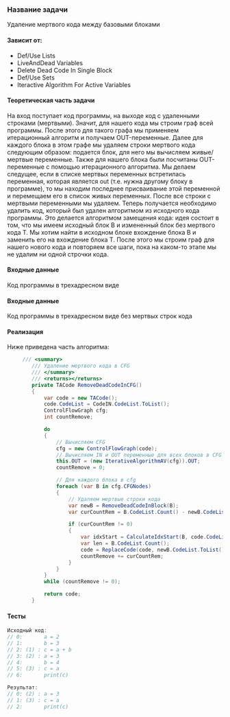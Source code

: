 ﻿### Название задачи
Удаление мертвого кода между базовыми блоками

#### Зависит от:
* Def/Use Lists
* LiveAndDead Variables
* Delete Dead Code In Single Block
* Def/Use Sets
* Iteractive Algorithm For Active Variables

#### Теоретическая часть задачи
На вход поступает код программы, на выходе код с удаленными строками (мертвыми).
Значит, для нашего кода мы строим граф всей программы.
После этого для такого графа мы применяем итерационный алгоритм и получаем OUT-переменные.
Далее для каждого блока в этом графе мы удаляем строки мертвого кода следующим образом:
подается блок, для него мы вычисляем живые/мертвые переменные. Также для нашего блока были
посчитаны OUT-переменные с помощью итерационного алгоритма. Мы делаем следущее, если в списке
мертвых переменных встретилась переменная, которая является out (т.е. нужна другому блоку в 
программе), то мы находим последнее присваивание этой переменной и перемещаем его в
список живых переменных. После все строки с мертвыми переменными мы удаляем. Теперь получается 
необходимо удалить код, который был удален алгоритмом из исходного кода программы. Это делается 
алгоритмом замещения кода: идея состоит в том, что мы имеем исходный блок В и измененный блок без мертвого 
кода Т. Мы хотим найти в исходном блоке вхождение блока В и заменить его на вхождение блока Т.
После этого мы строим граф для нашего нового кода и повторяем все шаги, пока на каком-то этапе
мы не удалим ни одной строчки кода.

#### Входные данные
Код программы в трехадресном виде

#### Входные данные
Код программы в трехадресном виде без мертвых строк кода

#### Реализация
Ниже приведена часть алгоритма:
```csharp
     /// <summary>
        /// Удаление мертвого кода в CFG
        /// </summary>
        /// <returns></returns>
        private TACode RemoveDeadCodeInCFG()
        {
            var code = new TACode();
            code.CodeList = CodeIN.CodeList.ToList();
            ControlFlowGraph cfg;
            int countRemove;

            do
            {
                // Вычисляем CFG
                cfg = new ControlFlowGraph(code);
                // Вычисляем IN и OUT переменные для всех блоков в CFG
                this.OUT = (new IterativeAlgorithmAV(cfg)).OUT;
                countRemove = 0;

                // Для каждого блока в cfg
                foreach (var B in cfg.CFGNodes)
                {
                    // Удаляем мертвые строки кода
                    var newB = RemoveDeadCodeInBlock(B);
                    var curCountRem = B.CodeList.Count() - newB.CodeList.Count();

                    if (curCountRem != 0)
                    {
                        var idxStart = CalculateIdxStart(B, code.CodeList);
                        var len = B.CodeList.Count();
                        code = ReplaceCode(code, newB.CodeList.ToList(), idxStart, len);
                        countRemove += curCountRem;
                    }
                }
            }
            while (countRemove != 0);

            return code;
        }
```
#### Тесты
```csharp
Исходный код:
// 0:       a = 2
// 1:       b = 3
// 2: (1) : c = a + b
// 3: (2) : a = 3
// 4:       b = 4
// 5: (3) : c = a
// 6:       print(c)

Результат:
// 0: (2) : a = 3
// 1: (3) : c = a
// 2:       print(c)
```            
